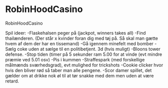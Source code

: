 # RobinHoodCasino
RobinHoodCasino

Spil ideer:
-Flaskehalsen peger på (jackpot, winners takes all)
-Find thailænderen. (Der står x kvinder foran dig med tøj på. Så skal man gætte hvem af dem der har en tissemand)
-Gå igennem minefelt med bomber
-Sælg coke uden at sælge til en politibetjent. 3d (hvis muligt)
-Bloons tower defense.
-Stop tiden (timer på 5 sekunder ram 5.00 for at vinde (evt mindre præmie ved 5.01 osv)
-Pis i kummen
-Straffespark (med forskellige målmænds sværhedsgrad), evt mulighed for trickshots
-Cookie clicker hvor hvis den bliver rød så taber man alle pengene. 
-Scor damer spillet, det gælder om at drikke nok øl til at tør snakke med dem men uden at være retard. 
